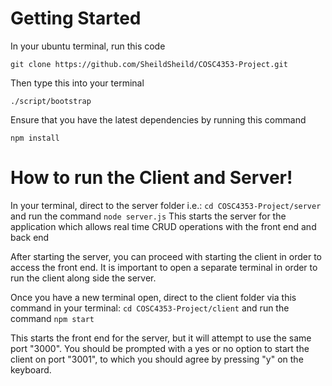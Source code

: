 # Getting Started

In your ubuntu terminal, run this code

`git clone https://github.com/SheildSheild/COSC4353-Project.git`

Then type this into your terminal

`./script/bootstrap`

Ensure that you have the latest dependencies by running this command

`npm install`

# How to run the Client and Server!

In your terminal, direct to the server folder i.e.: `cd COSC4353-Project/server` and run the command `node server.js`
This starts the server for the application which allows real time CRUD operations with the front end and back end

After starting the server, you can proceed with starting the client in order to access the front end.
It is important to open a separate terminal in order to run the client along side the server.

Once you have a new terminal open, direct to the client folder via this command in your terminal: `cd COSC4353-Project/client` and run the command `npm start`

This starts the front end for the server, but it will attempt to use the same port "3000". You should be prompted with a yes or no option to start the client on port "3001", to which you should agree by pressing "y" on the keyboard.
